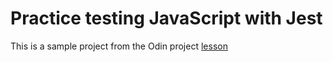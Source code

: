 # Practice testing JavaScript with Jest
This is a sample project from the Odin project [lesson](https://www.theodinproject.com/courses/javascript/lessons/testing-practice)
